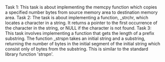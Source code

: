 Task 1: This task is about implementing the memcpy function which copies a specified number bytes from source memory area to destination memory area.
Task 2: The task is about implementing a function, _strchr, which locates a character in a string. It returns a pointer to the first occurrence of the character in the string, or NULL if the character is not found.
Task 3: This task involves implementing a function that gets the length of a prefix substring. The function _strspn takes an initial string and a substring, returning the number of bytes in the initial segment of the initial string which consist only of bytes from the substring. This is similar to the standard library function 'strspn'.
